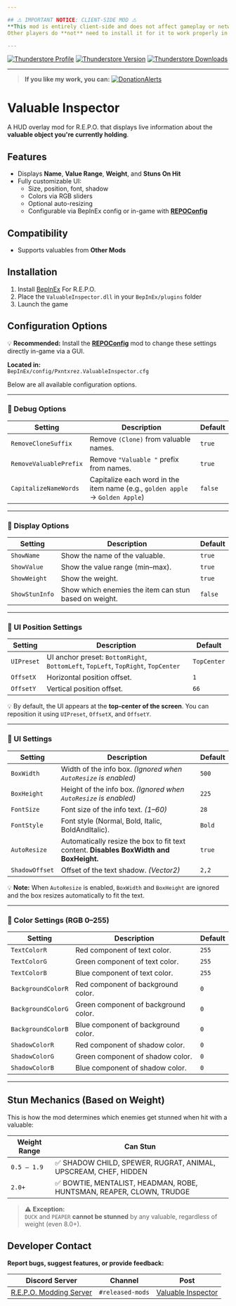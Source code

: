 ```yaml
---

## ⚠️ IMPORTANT NOTICE: CLIENT-SIDE MOD ⚠️  
**This mod is entirely client-side and does not affect gameplay or networking.**  
Other players do **not** need to install it for it to work properly in multiplayer.

---
```


[![Thunderstore Profile](https://img.shields.io/badge/Thunderstore-Profile-4065F2?style=for-the-badge&logo=thunderstore&logoColor=white)](https://thunderstore.io/c/repo/p/PxntxrezStudio/)
[![Thunderstore Version](https://img.shields.io/thunderstore/v/PxntxrezStudio/ValuableInspector?style=for-the-badge&logo=thunderstore&logoColor=white&color=40c4ff)](https://thunderstore.io/c/repo/p/PxntxrezStudio/ValuableInspector/)
[![Thunderstore Downloads](https://img.shields.io/thunderstore/dt/PxntxrezStudio/ValuableInspector?style=for-the-badge&logo=thunderstore&logoColor=white&color=00e111)](https://thunderstore.io/c/repo/p/PxntxrezStudio/ValuableInspector/)

---

> **If you like my work, you can:** [![DonationAlerts](https://i.imgur.com/OMyWf9T.png)](https://www.donationalerts.com/r/pxntxrez)

# Valuable Inspector

A HUD overlay mod for R.E.P.O. that displays live information about the **valuable object you're currently holding**.

## Features

-  Displays **Name**, **Value Range**, **Weight**, and **Stuns On Hit**
- Fully customizable UI:
  - Size, position, font, shadow
  - Colors via RGB sliders
  - Optional auto-resizing
  - Configurable via BepInEx config or in-game with [**REPOConfig**](https://thunderstore.io/c/repo/p/nickklmao/REPOConfig/)

## Compatibility

- Supports valuables from **Other Mods**

## Installation

1. Install [BepInEx](https://thunderstore.io/c/repo/p/BepInEx/BepInExPack/) For R.E.P.O.
2. Place the `ValuableInspector.dll` in your `BepInEx/plugins` folder
3. Launch the game

## Configuration Options
 💡 **Recommended:** Install the [**REPOConfig**](https://thunderstore.io/c/repo/p/nickklmao/REPOConfig/) mod to change these settings directly in-game via a GUI.

**Located in:**  
`BepInEx/config/Pxntxrez.ValuableInspector.cfg`

Below are all available configuration options.

---

### 🔹 Debug Options

| Setting | Description | Default |
|--------|-------------|---------|
| `RemoveCloneSuffix` | Remove `(Clone)` from valuable names. | `true` |
| `RemoveValuablePrefix` | Remove `"Valuable "` prefix from names. | `true` |
| `CapitalizeNameWords` | Capitalize each word in the item name (e.g., `golden apple` → `Golden Apple`) | `false` |

---

### 🔹 Display Options

| Setting | Description | Default |
|--------|-------------|---------|
| `ShowName` | Show the name of the valuable. | `true` |
| `ShowValue` | Show the value range (min–max). | `true` |
| `ShowWeight` | Show the weight. | `true` |
| `ShowStunInfo` | Show which enemies the item can stun based on weight. | `false` |

---

### 🔹 UI Position Settings

| Setting | Description | Default |
|--------|-------------|---------|
| `UIPreset` | UI anchor preset: `BottomRight`, `BottomLeft`, `TopLeft`, `TopRight`, `TopCenter` | `TopCenter` |
| `OffsetX` | Horizontal position offset. | `1` |
| `OffsetY` | Vertical position offset. | `66` |

💡 By default, the UI appears at the **top-center of the screen**.
You can reposition it using `UIPreset`, `OffsetX`, and `OffsetY`.

---

### 🔹 UI Settings

| Setting | Description | Default |
|--------|-------------|---------|
| `BoxWidth` | Width of the info box. *(Ignored when `AutoResize` is enabled)* | `500` |
| `BoxHeight` | Height of the info box. *(Ignored when `AutoResize` is enabled)* | `225` |
| `FontSize` | Font size of the info text. *(1–60)* | `28` |
| `FontStyle` | Font style (Normal, Bold, Italic, BoldAndItalic). | `Bold` |
| `AutoResize` | Automatically resize the box to fit text content. **Disables BoxWidth and BoxHeight.** | `true` |
| `ShadowOffset` | Offset of the text shadow. *(Vector2)* | `2,2` |

💡 **Note:** When `AutoResize` is enabled, `BoxWidth` and `BoxHeight` are ignored and the box resizes automatically to fit the text.

---

### 🔹 Color Settings (RGB 0–255)

| Setting | Description | Default |
|--------|-------------|---------|
| `TextColorR` | Red component of text color. | `255` |
| `TextColorG` | Green component of text color. | `255` |
| `TextColorB` | Blue component of text color. | `255` |
| `BackgroundColorR` | Red component of background color. | `0` |
| `BackgroundColorG` | Green component of background color. | `0` |
| `BackgroundColorB` | Blue component of background color. | `0` |
| `ShadowColorR` | Red component of shadow color. | `0` |
| `ShadowColorG` | Green component of shadow color. | `0` |
| `ShadowColorB` | Blue component of shadow color. | `0` |

---

## Stun Mechanics (Based on Weight)

This is how the mod determines which enemies get stunned when hit with a valuable:

| Weight Range | Can Stun |
|--------------|----------|
| `0.5 – 1.9`  | ✅ SHADOW CHILD, SPEWER, RUGRAT, ANIMAL, UPSCREAM, CHEF, HIDDEN |
| `2.0+`       | ✅ BOWTIE, MENTALIST, HEADMAN, ROBE, HUNTSMAN, REAPER, CLOWN, TRUDGE |

> ⚠️ **Exception:**  
> `DUCK` and `PEAPER` **cannot be stunned** by any valuable, regardless of weight (even 8.0+).

## Developer Contact
**Report bugs, suggest features, or provide feedback:**

| **Discord Server** | **Channel** | **Post** |  
|--------------------|-----------|----------|  
| [R.E.P.O. Modding Server](https://discord.com/invite/vPJtKhYAFe) | `#released-mods` | [Valuable Inspector](https://discord.com/channels/1344557689979670578/1366740609376976918) |